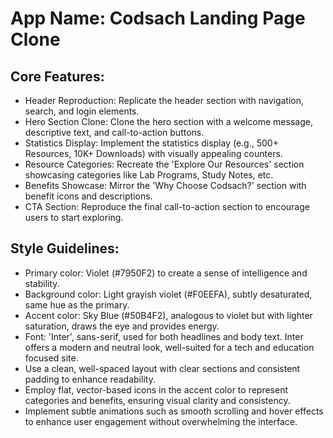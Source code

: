 # **App Name**: Codsach Landing Page Clone

## Core Features:

- Header Reproduction: Replicate the header section with navigation, search, and login elements.
- Hero Section Clone: Clone the hero section with a welcome message, descriptive text, and call-to-action buttons.
- Statistics Display: Implement the statistics display (e.g., 500+ Resources, 10K+ Downloads) with visually appealing counters.
- Resource Categories: Recreate the 'Explore Our Resources' section showcasing categories like Lab Programs, Study Notes, etc.
- Benefits Showcase: Mirror the 'Why Choose Codsach?' section with benefit icons and descriptions.
- CTA Section: Reproduce the final call-to-action section to encourage users to start exploring.

## Style Guidelines:

- Primary color: Violet (#7950F2) to create a sense of intelligence and stability.
- Background color: Light grayish violet (#F0EEFA), subtly desaturated, same hue as the primary.
- Accent color: Sky Blue (#50B4F2), analogous to violet but with lighter saturation, draws the eye and provides energy.
- Font: 'Inter', sans-serif, used for both headlines and body text. Inter offers a modern and neutral look, well-suited for a tech and education focused site.
- Use a clean, well-spaced layout with clear sections and consistent padding to enhance readability.
- Employ flat, vector-based icons in the accent color to represent categories and benefits, ensuring visual clarity and consistency.
- Implement subtle animations such as smooth scrolling and hover effects to enhance user engagement without overwhelming the interface.